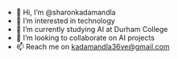 - 👋 Hi, I’m @sharonkadamandla
- 👀 I’m interested in technology
- 🌱 I’m currently studying AI at Durham College
- 💞️ I’m looking to collaborate on AI projects
- 📫 Reach me on kadamandla36ve@gmail.com

<!---
sharonkadamandla/sharonkadamandla is a ✨ special ✨ repository because its `README.md` (this file) appears on your GitHub profile.
You can click the Preview link to take a look at your changes.
--->
